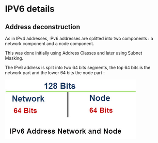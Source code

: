 IPV6 details
============

## Address deconstruction

As in IPv4 addresses, IPv6 addresses are splitted into two components : a network component and a node component.

This was done initially using Address Classes and later using Subnet Masking.

The IPv6 address is split into two 64 bits segments, the top 64 bits is the network part and the lower 64 bits the node part :

![](resources/ipv6-address-network-node.jpg)
